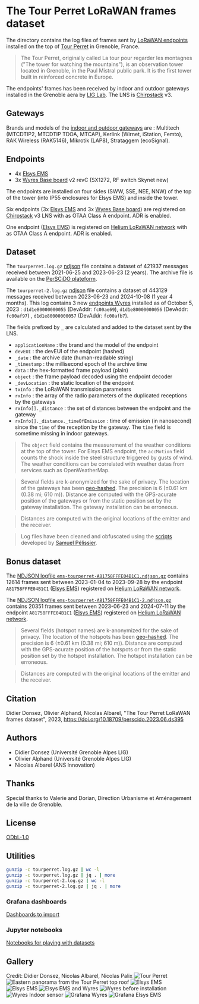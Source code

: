 # The Tour Perret LoRaWAN frames dataset

The directory contains the log files of frames sent by [LoRaWAN endpoints](./endpoints.json) installed on the top of [Tour Perret](https://en.wikipedia.org/wiki/Perret_tower_(Grenoble)) in Grenoble, France.

> The Tour Perret, originally called La tour pour regarder les montagnes ("The tower for watching the mountains"), is an observation tower located in Grenoble, in the Paul Mistral public park. It is the first tower built in reinforced concrete in Europe.

The endpoints' frames has been received by indoor and outdoor gateways installed in the Grenoble aera by [LIG Lab](https://www.liglab.fr/). The LNS is [Chirpstack](https://www.chirpstack.io/) v3.

## Gateways

Brands and models of the [indoor and outdoor gateways](https://campusiot.github.io/images/gallery.html) are : Multitech (MTCDTIP2, MTCDTIP TDOA, MTCAP), Kerlink (Wirnet, iStation, Femto), RAK Wireless (RAK5146), Mikrotik (LAP8), Strataggem (ecoSignal).

## Endpoints

* 4x [Elsys EMS](https://www.elsys.se/en/lora-ems/) 
* 3x [Wyres Base board](https://github.com/CampusIoT/RIOT-wyres/blob/main/boards/wyres_base/README.md) v2 revC (SX1272, RF switch Skynet new)

The endpoints are installed on four sides (SWW, SSE, NEE, NNW) of the top of the tower (into IP55 enclosures for Elsys EMS) and inside the tower.

Six endpoints (3x [Elsys EMS](https://www.elsys.se/en/lora-ems/) and 3x [Wyres Base board](https://github.com/CampusIoT/RIOT-wyres/blob/main/boards/wyres_base/README.md)) are registered on [Chirpstack](https://www.chirpstack.io/) v3 LNS with as OTAA Class A endpoint. ADR is enabled.

One endpoint ([Elsys EMS](https://www.elsys.se/en/lora-ems/)) is registered on [Helium LoRaWAN network](https://www.helium.com/lorawan) with as OTAA Class A endpoint. ADR is enabled.

## Dataset

The `tourperret.log.gz` [ndjson](http://ndjson.org/) file contains a dataset of 421937 messages received between 2021-06-25 and 2023-06-23 (2 years). The archive file is available on the [PerSCiDO plateform](https://perscido.univ-grenoble-alpes.fr/datasets/DS395).

The `tourperret-2.log.gz` [ndjson](http://ndjson.org/) file contains a dataset of 443129 messages received between 2023-06-23 and 2024-10-08 (1 year 4 months). This log contains 3 new [endpoints Wyres](./endpoints.json) installed as of October 5, 2023 : `d1d1e80000000055` (DevAddr: `fc00ae69`), `d1d1e80000000056`  (DevAddr: `fc00af97`) , `d1d1e80000000057` (DevAddr: `fc00afb7`).


The fields prefixed by `_` are calculated and  added to the dataset sent by the LNS.

* `applicationName` : the brand and the model of the endpoint
* `devEUI` : the devEUI of the endpoint (hashed)
* `_date` : the archive date (human-readable string)
* `_timestamp` : the millisecond epoch of the archive time
* `data` : the hex-formatted frame payload (plain)
* `object` : the frame payload decoded using the endpoint decoder
* `_devLocation` : the static location of the endpoint
* `txInfo` : the LoRaWAN transmission parameters 
* `rxInfo` : the array of the radio parameters of the duplicated receptions by the gateways
* `rxInfo[]._distance` : the set of distances between the endpoint and the gateway 
* `rxInfo[]._distance._timeOfEmission` : time of emission (in nanosecond) since the `time` of the reception by the gateway.  The `time` field is sometime missing in indoor gateways.

> The ```object``` field contains the measurement of the weather conditions at the top of the tower. For Elsys EMS endpoint, the ```accMotion``` field counts the shock inside the steel structure triggered by gusts of wind. The weather conditions can be correlated with weather datas from services such as OpenWeatherMap.

> Several fields are k-anonymized for the sake of privacy. The location of the gateways has been [geo-hashed](https://en.wikipedia.org/wiki/Geohash). The precision is 6 (±0.61 km (0.38 mi; 610 m)). Distance are computed with the GPS-acurate position of the gateways or from the static position set by the gateway installation. The gateway installation can be erroneous.

> Distances are computed with the original locations of the emitter and the receiver.

> Log files have been cleaned and obfuscated using the [scripts](https://gitlab.inria.fr/spelissi/wisec-2022-reproductibility/-/tree/master/code) developed by [Samuel Pélissier](https://orcid.org/0000-0002-3554-2585).

## Bonus dataset

The [NDJSON logfile `ems-tourperret-A81758FFFE04B1C1.ndjson.gz`](./ems-tourperret-A81758FFFE04B1C1.ndjson.gz) contains 12614 frames sent between 2023-01-04 to 2023-09-28 by the endpoint `A81758FFFE04B1C1` ([Elsys EMS](https://www.elsys.se/en/lora-ems/)) registered on [Helium LoRaWAN network](https://www.helium.com/lorawan).

The [NDJSON logfile `ems-tourperret-A81758FFFE04B1C1-2.ndjson.gz`](./ems-tourperret-A81758FFFE04B1C1-2.ndjson.gz) contains 20351 frames sent between 2023-06-23 and 2024-07-11 by the endpoint `A81758FFFE04B1C1` ([Elsys EMS](https://www.elsys.se/en/lora-ems/)) registered on [Helium LoRaWAN network](https://www.helium.com/lorawan).

> Several fields (hotspot names) are k-anonymized for the sake of privacy. The location of the hotspots has been [geo-hashed](https://en.wikipedia.org/wiki/Geohash). The precision is 6 (±0.61 km (0.38 mi; 610 m)). Distance are computed with the GPS-acurate position of the hotspots or from the static position set by the hotspot installation. The hotspot installation can be erroneous.

> Distances are computed with the original locations of the emitter and the receiver.

## Citation

Didier Donsez, Olivier Alphand, Nicolas Albarel, "The Tour Perret LoRaWAN frames dataset", 2023, https://doi.org/10.18709/perscido.2023.06.ds395

## Authors

* Didier Donsez (Université Grenoble Alpes LIG)
* Olivier Alphand (Université Grenoble Alpes LIG)
* Nicolas Albarel (ANS Innovation)

## Thanks

Special thanks to Valerie and Dorian, Direction Urbanisme et Aménagement de la ville de Grenoble.

## License
[ODbL-1.0](LICENSE.txt)

## Utilities

```bash
gunzip -c tourperret.log.gz | wc -l
gunzip -c tourperret.log.gz | jq . | more
gunzip -c tourperret-2.log.gz | wc -l
gunzip -c tourperret-2.log.gz | jq . | more
```

### Grafana dashboards

[Dashboards to import](./grafana)

### Jupyter notebooks

[Notebooks for playing with datasets](./notebooks)

## Gallery

Credit: Didier Donsez, Nicolas Albarel, Nicolas Palix
![Tour Perret](https://github.com/CampusIoT/datasets/blob/main/TourPerret/media/tourperret_01.jpg)
![Eastern panorama from the Tour Perret top roof](https://github.com/CampusIoT/datasets/blob/main/TourPerret/media/tourperret_top_pano_east.jpg)
![Elsys EMS](https://github.com/CampusIoT/datasets/blob/main/TourPerret/media/elsys_ems_tourperret_01.jpg)
![Elsys EMS](https://github.com/CampusIoT/datasets/blob/main/TourPerret/media/elsys_ems_tourperret_02.jpg)
![Elsys EMS and Wyres](https://github.com/CampusIoT/datasets/blob/main/TourPerret/media/elsys_ems_wyres_tourperret_03.jpg)
![Wyres before installation](https://github.com/CampusIoT/datasets/blob/main/TourPerret/media/tour-perret-ftd_3wyres.jpg)
![Wyres Indoor sensor](https://github.com/CampusIoT/datasets/blob/main/TourPerret/media/tour-perret-indoor-1.jpg)
![Grafana Wyres](https://github.com/CampusIoT/datasets/blob/main/TourPerret/media/grafana-wyres.jpg)
![Grafana Elsys EMS](https://github.com/CampusIoT/datasets/blob/main/TourPerret/media/grafana-ems.jpg)
